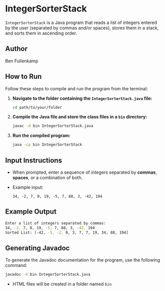 # IntegerSorterStack

`IntegerSorterStack` is a Java program that reads a list of integers entered by the user (separated by commas and/or spaces), stores them in a stack, and sorts them in ascending order.

## Author
Ben Fullenkamp

## How to Run

Follow these steps to compile and run the program from the terminal:

1. **Navigate to the folder containing the `IntegerSorterStack.java` file:**

   ```bash
   cd path/to/your/folder
   ```

2. **Compile the Java file and store the class files in a `bin` directory:**

   ```bash
   javac -d bin IntegerSorterStack.java
   ```

3. **Run the compiled program:**

   ```bash
   java -cp bin IntegerSorterStack
   ```

## Input Instructions

- When prompted, enter a sequence of integers separated by **commas**, **spaces**, or a combination of both.
- Example input:

  ```
  34, -2, 7, 0, 19, -5, 7, 88, 3, -42, 194
  ```

## Example Output
```bash
Enter a list of integers separated by commas: 
34, -2, 7, 0, 19, -5, 7, 88, 3, -42, 194
Sorted List: [-42, -5, -2, 0, 3, 7, 7, 19, 34, 88, 194]
```

## Generating Javadoc

To generate the Javadoc documentation for the program, use the following command:

```bash
javadoc -d bin IntegerSorterStack.java
```
- HTML files will be created in a folder named `bin`

